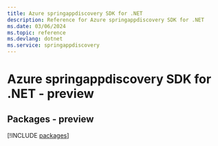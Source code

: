 ```yaml
---
title: Azure springappdiscovery SDK for .NET
description: Reference for Azure springappdiscovery SDK for .NET
ms.date: 03/06/2024
ms.topic: reference
ms.devlang: dotnet
ms.service: springappdiscovery
---
```

# Azure springappdiscovery SDK for .NET - preview
## Packages - preview
[!INCLUDE [packages](springappdiscovery-index.md)]